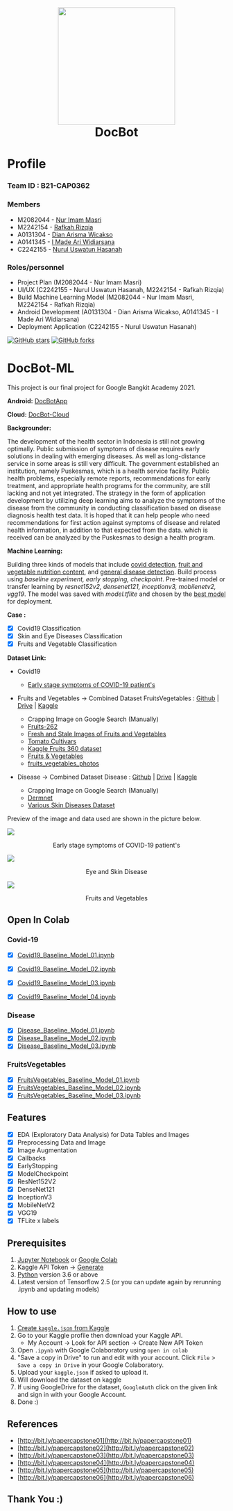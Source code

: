 <h1 align="center">
  <img align="center" src="/misc/img/icon.png"  width="270"></img>
<br>
DocBot
</h1>

# Profile

### Team ID : B21-CAP0362

### Members

* M2082044 - [Nur Imam Masri](https://github.com/nurimammasri)
* M2242154 - [Rafkah Rizqia](https://github.com/rafkahrizqia)
* A0131304 - [Dian Arisma Wicakso](https://github.com/dianarisma86)
* A0141345 - [I Made Ari Widiarsana](https://github.com/widiar)
* C2242155 - [Nurul Uswatun Hasanah](https://github.com/nuruluswatun)

### Roles/personnel

* Project Plan (M2082044 - Nur Imam Masri)
* UI/UX (C2242155 - Nurul Uswatun Hasanah, M2242154 - Rafkah Rizqia)
* Build Machine Learning Model (M2082044 - Nur Imam Masri, M2242154 - Rafkah Rizqia)
* Android Development (A0131304 - Dian Arisma Wicakso, A0141345 - I Made Ari Widiarsana)
* Deployment Application (C2242155 - Nurul Uswatun Hasanah)


[![GitHub stars](https://img.shields.io/github/stars/DocBot-Bangkit-2021/DocBot-MachineLearningModels)](https://github.com/DocBot-Bangkit-2021/DocBot-MachineLearningModels)
[![GitHub forks](https://img.shields.io/github/forks/DocBot-Bangkit-2021/DocBot-MachineLearningModels)](https://github.com/DocBot-Bangkit-2021/DocBot-MachineLearningModels)

# DocBot-ML
This project is our final project for Google Bangkit Academy 2021.

**Android:**
[DocBotApp](https://github.com/DocBot-Bangkit-2021/DocBotApp)

**Cloud:**
[DocBot-Cloud](https://github.com/DocBot-Bangkit-2021/DocBot-Cloud)

**Backgrounder:**

The development of the health sector in Indonesia is still not growing optimally. Public submission of symptoms of disease requires early solutions in dealing with emerging diseases. As well as long-distance service in some areas is still very difficult. The government established an institution, namely Puskesmas, which is a health service facility. Public health problems, especially remote reports, recommendations for early treatment, and appropriate health programs for the community, are still lacking and not yet integrated. The strategy in the form of application development by utilizing deep learning aims to analyze the symptoms of the disease from the community in conducting classification based on disease diagnosis health test data. It is hoped that it can help people who need recommendations for first action against symptoms of disease and related health information, in addition to that expected from the data. which is received can be analyzed by the Puskesmas to design a health program.

**Machine Learning:** 

Building three kinds of models that include [covid detection](https://github.com/DocBot-Bangkit-2021/DocBot-MachineLearningModels/tree/main/Covid-19), [fruit and vegetable nutrition content](https://github.com/DocBot-Bangkit-2021/DocBot-MachineLearningModels/tree/main/FruitsVegetables), and [general disease detection](https://github.com/DocBot-Bangkit-2021/DocBot-MachineLearningModels/tree/main/Disease). Build process using *baseline experiment, early stopping, checkpoint*. Pre-trained model or transfer learning by *resnet152v2, densenet121, inceptionv3, mobilenetv2, vgg19*. The model was saved with *model.tflite* and chosen by the [best model](https://github.com/DocBot-Bangkit-2021/DocBot-MachineLearningModels/tree/main/best%20model) for deployment.

**Case :**

- [x] Covid19 Classification
- [x] Skin and Eye Diseases Classification
- [x] Fruits and Vegetable Classification

**Dataset Link:**

* Covid19 
  * [Early stage symptoms of COVID-19 patient's](https://www.kaggle.com/martuza/early-stage-symptoms-of-covid19-patients)
* Fruits and Vegetables  → Combined Dataset FruitsVegetables : [Github](https://github.com/DocBot-Bangkit-2021/DocBot-MachineLearningModels/tree/main/Disease/disease) | [Drive](https://drive.google.com/file/d/1ruaStccmRUdgpxlI5lD2LDWH9nxoc9VY/view?usp=sharing) | [Kaggle](https://www.kaggle.com/nurimammasri/fruitsvegetables)
  * Crapping Image on Google Search (Manually)
  * [Fruits-262](https://www.kaggle.com/aelchimminut/fruits262)
  * [Fresh and Stale Images of Fruits and Vegetables](https://www.kaggle.com/raghavrpotdar/fresh-and-stale-images-of-fruits-and-vegetables)
  * [Tomato Cultivars](https://www.kaggle.com/olgabelitskaya/tomato-cultivars)
  * [Kaggle Fruits 360 dataset](https://www.kaggle.com/moltean/fruits)
  * [Fruits & Vegetables](https://www.kaggle.com/jorgebailon/fruits-vegetables)
  * [fruits_vegetables_photos](https://www.kaggle.com/balalexv/fruits-vegetables-photos)

* Disease  → Combined Dataset Disease : [Github](https://github.com/DocBot-Bangkit-2021/DocBot-MachineLearningModels/tree/main/Disease/disease) | [Drive](https://drive.google.com/file/d/1ONPBCD-wRaZp8yY4EplIZImzrm3GYjnC/view?usp=sharing) | [Kaggle](https://www.kaggle.com/nurimammasri/diseases) 
  * Crapping Image on Google Search (Manually)
  * [Dermnet](https://www.kaggle.com/shubhamgoel27/dermnet)
  * [Various Skin Diseases Dataset](https://www.kaggle.com/akshitmadan/various-skin-diseases-dataset)

Preview of the image and data used are shown in the picture below.

<img align="center" src="/misc/img/covid.png"></img>

<p align="center">Early stage symptoms of COVID-19 patient's</p>

<img align="center" src="/misc/img/disease.png"></img>

<p align="center">Eye and Skin Disease</p>

<img align="center" src="/misc/img/fruits.png"></img>

<p align="center">Fruits and Vegetables</p>

## Open In Colab

### Covid-19
- [x] [Covid19_Baseline_Model_01.ipynb](https://colab.research.google.com/github/DocBot-Bangkit-2021/DocBot-MachineLearningModels/blob/main/Covid-19/Covid19_Baseline_Model_01.ipynb)

- [x] [Covid19_Baseline_Model_02.ipynb](https://colab.research.google.com/github/DocBot-Bangkit-2021/DocBot-MachineLearningModels/blob/main/Covid-19/Covid19_Baseline_Model_02.ipynb)

- [x] [Covid19_Baseline_Model_03.ipynb](https://colab.research.google.com/github/DocBot-Bangkit-2021/DocBot-MachineLearningModels/blob/main/Covid-19/Covid19_Baseline_Model_03.ipynb)

- [x] [Covid19_Baseline_Model_04.ipynb](https://colab.research.google.com/github/DocBot-Bangkit-2021/DocBot-MachineLearningModels/blob/main/Covid-19/Covid19_Baseline_Model_04.ipynb)

### Disease

- [x] [Disease_Baseline_Model_01.ipynb](https://colab.research.google.com/github/DocBot-Bangkit-2021/DocBot-MachineLearningModels/blob/main/Disease/Disease_Baseline_Model_01.ipynb)
- [x] [Disease_Baseline_Model_02.ipynb](https://colab.research.google.com/github/DocBot-Bangkit-2021/DocBot-MachineLearningModels/blob/main/Disease/Disease_Baseline_Model_02.ipynb)
- [x] [Disease_Baseline_Model_03.ipynb](https://colab.research.google.com/github/DocBot-Bangkit-2021/DocBot-MachineLearningModels/blob/main/Disease/Disease_Baseline_Model_03.ipynb)

### FruitsVegetables

- [x] [FruitsVegetables_Baseline_Model_01.ipynb](https://colab.research.google.com/github/DocBot-Bangkit-2021/DocBot-MachineLearningModels/blob/main/FruitsVegetables/FruitsVegetables_Baseline_Model_01.ipynb)
- [x] [FruitsVegetables_Baseline_Model_02.ipynb](https://colab.research.google.com/github/DocBot-Bangkit-2021/DocBot-MachineLearningModels/blob/main/FruitsVegetables/FruitsVegetables_Baseline_Model_02.ipynb)
- [x] [FruitsVegetables_Baseline_Model_03.ipynb](https://colab.research.google.com/github/DocBot-Bangkit-2021/DocBot-MachineLearningModels/blob/main/FruitsVegetables/FruitsVegetables_Baseline_Model_03.ipynb)

## Features

- [x] EDA (Exploratory Data Analysis) for Data Tables and Images
- [x] Preprocessing Data and Image
- [x] Image Augmentation
- [x] Callbacks
- [x] EarlyStopping
- [x] ModelCheckpoint
- [x] ResNet152V2
- [x] DenseNet121
- [x] InceptionV3
- [x] MobileNetV2
- [x] VGG19
- [x] TFLite x labels 

## Prerequisites
1. [Jupyter Notebook](https://test-jupyter.readthedocs.io/en/latest/install.html) or [Google Colab](https://colab.research.google.com/)
2. Kaggle API Token → [Generate](https://github.com/Kaggle/kaggle-api#api-credentials)
3. [Python](https://www.python.org/downloads/) version 3.6 or above
4. Latest version of Tensorflow 2.5 (or you can update again by rerunning .ipynb and updating models)

## How to use
1. [Create `kaggle.json` from Kaggle](https://github.com/Kaggle/kaggle-api#api-credentials)
2. Go to your Kaggle profile then download your Kaggle API.
    - My Account  →  Look for API section  →  Create New API Token
3. Open `.ipynb` with Google Colaboratory using `open in colab`
4. "Save a copy in Drive" to run and edit with your account. Click `File` > `Save a copy in Drive` in your Google Colaboratory.
5. Upload your `kaggle.json` if asked to upload it.
6. Will download the dataset on kaggle
7. If using GoogleDrive for the dataset, `GoogleAuth` click on the given link and sign in with your Google Account.
8. Done :)

## References
* [http://bit.ly/papercapstone01](http://bit.ly/papercapstone01)
* [http://bit.ly/papercapstone02](http://bit.ly/papercapstone02) 
* [http://bit.ly/papercapstone03](http://bit.ly/papercapstone03) 
* [http://bit.ly/papercapstone04](http://bit.ly/papercapstone04) 
* [http://bit.ly/papercapstone05](http://bit.ly/papercapstone05) 
* [http://bit.ly/papercapstone06](http://bit.ly/papercapstone06)

## Thank You :)